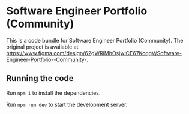 
  # Software Engineer Portfolio (Community)

  This is a code bundle for Software Engineer Portfolio (Community). The original project is available at https://www.figma.com/design/62gWRlMhOsjwiCE67KcqqV/Software-Engineer-Portfolio--Community-.

  ## Running the code

  Run `npm i` to install the dependencies.

  Run `npm run dev` to start the development server.
  